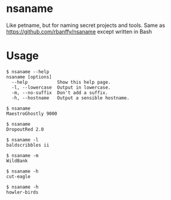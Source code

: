 # nsaname

Like petname, but for naming secret projects and tools. Same as https://github.com/rbanffy/nsaname except written in Bash

# Usage

```
$ nsaname --help
nsaname [options]
  --help           Show this help page.
  -l, --lowercase  Output in lowercase.
  -m, --no-suffix  Don't add a suffix.
  -h, --hostname   Output a sensible hostname.

$ nsaname
MaestroGhostly 9000

$ nsaname
DropoutRed 2.0

$ nsaname -l
baldscribbles ii

$ nsaname -m 
WildBank

$ nsaname -h
cut-eagle

$ nsaname -h
howler-birds
```
